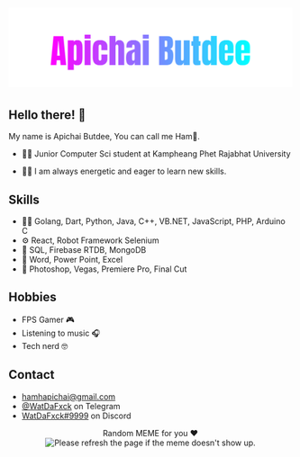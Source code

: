 <h1 align="center">
  <img src="https://raw.githubusercontent.com/hamhapichai/Me/main/Apichai%20Butdee.svg" alt="Apichai Butdee" />
</h1>

## Hello there! 👋
My name is Apichai Butdee, You can call me Ham🍔.

- 👨‍🎓 Junior Computer Sci student at Kampheang Phet Rajabhat University

- 🙋‍♂️ I am always energetic and eager to learn new skills.

## Skills
- 👨‍💻 Golang, Dart, Python, Java, C++, VB.<span>NET, JavaScript, PHP, Arduino C
- ⚙️ React, Robot Framework Selenium
- 💽 SQL, Firebase RTDB, MongoDB
- 📑 Word, Power Point, Excel
- 🎨 Photoshop, Vegas, Premiere Pro, Final Cut

## Hobbies
- FPS Gamer 🎮
- Listening to music 🎧
- Tech nerd 🤓

## Contact
- hamhapichai@gmail.com
- [@WatDaFxck](https://t.me/WatDaFxck) on Telegram
- [WatDaFxck#9999](./) on Discord

<p align="center">
Random MEME for you ❤<br>
  <img  src='https://random-memer.herokuapp.com/'  title="Meme" width="400" height="400" alt="Please refresh the page if the meme doesn't show up.">
</p>

